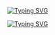 [![Typing SVG](https://readme-typing-svg.demolab.com?font=Fira+Code&pause=1000&width=435&lines=Ol%C3%A1%2C+seja+bem+vindo+ao+meu+GitHub)](https://git.io/typing-svg)

<a href="https://git.io/typing-svg"><img src="https://readme-typing-svg.demolab.com?font=Fira+Code&pause=1000&width=435&lines=Ol%C3%A1%2C+seja+bem+vindo+ao+meu+GitHub" alt="Typing SVG" /></a>
